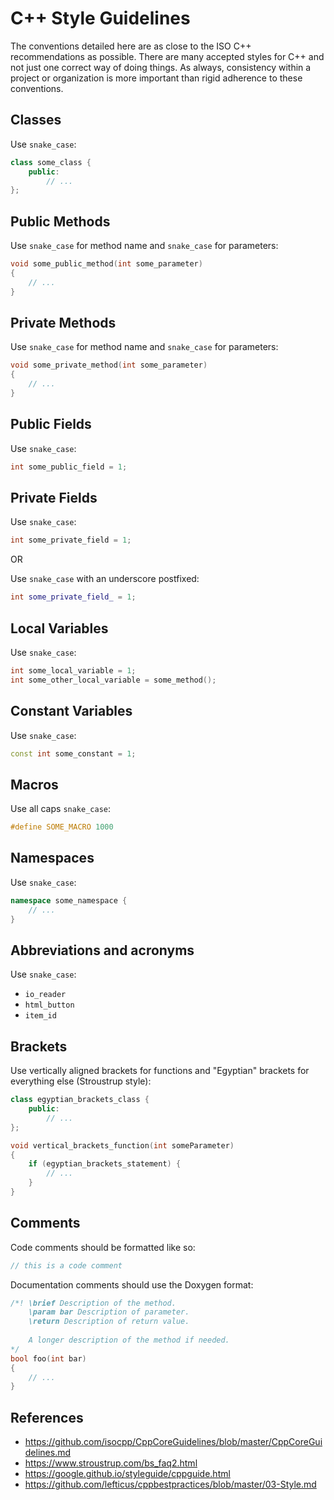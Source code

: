# C++ Style Guidelines
The conventions detailed here are as close to the ISO C++ recommendations as possible. There are many accepted styles for C++ and not just one correct way of doing things. As always, consistency within a project or organization is more important than rigid adherence to these conventions.

## Classes
Use `snake_case`:
```cpp
class some_class {
    public:
        // ...
};
```

## Public Methods
Use `snake_case` for method name and `snake_case` for parameters:
```cpp
void some_public_method(int some_parameter)
{
    // ...
}
```

## Private Methods
Use `snake_case` for method name and `snake_case` for parameters:
```cpp
void some_private_method(int some_parameter)
{
    // ...
}
```

## Public Fields
Use `snake_case`:
```cpp
int some_public_field = 1;
```

## Private Fields
Use `snake_case`:
```cpp
int some_private_field = 1;
```

OR

Use `snake_case` with an underscore postfixed:
```cpp
int some_private_field_ = 1;
```

## Local Variables
Use `snake_case`:
```cpp
int some_local_variable = 1;
int some_other_local_variable = some_method();
```

## Constant Variables
Use `snake_case`:
```cpp
const int some_constant = 1;
```

## Macros
Use all caps `snake_case`:
```cpp
#define SOME_MACRO 1000
```

## Namespaces
Use `snake_case`:
```cpp
namespace some_namespace {
    // ...
}
```

## Abbreviations and acronyms
Use `snake_case`:
- `io_reader`
- `html_button`
- `item_id`

## Brackets
Use vertically aligned brackets for functions and "Egyptian" brackets for everything else (Stroustrup style):
```cpp
class egyptian_brackets_class {
    public:
        // ...
};

void vertical_brackets_function(int someParameter)
{
    if (egyptian_brackets_statement) {
        // ...
    }
}
```

## Comments
Code comments should be formatted like so:
```cpp
// this is a code comment
```

Documentation comments should use the Doxygen format:
```cpp
/*! \brief Description of the method.
    \param bar Description of parameter.
    \return Description of return value.
    
    A longer description of the method if needed.
*/
bool foo(int bar)
{
    // ...
}
```

## References
- https://github.com/isocpp/CppCoreGuidelines/blob/master/CppCoreGuidelines.md
- https://www.stroustrup.com/bs_faq2.html
- https://google.github.io/styleguide/cppguide.html
- https://github.com/lefticus/cppbestpractices/blob/master/03-Style.md